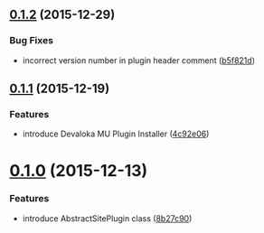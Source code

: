 <a name="0.1.2"></a>
## [0.1.2](https://github.com/devaloka/devaloka-site/compare/v0.1.1...v0.1.2) (2015-12-29)


### Bug Fixes

* incorrect version number in plugin header comment ([b5f821d](https://github.com/devaloka/devaloka-site/commit/b5f821d))



<a name="0.1.1"></a>
## [0.1.1](https://github.com/devaloka/devaloka-site/compare/v0.1.0...v0.1.1) (2015-12-19)


### Features

* introduce Devaloka MU Plugin Installer ([4c92e06](https://github.com/devaloka/devaloka-site/commit/4c92e06))



<a name="0.1.0"></a>
# [0.1.0](https://github.com/devaloka/devaloka-site/compare/8b27c90...v0.1.0) (2015-12-13)


### Features

* introduce AbstractSitePlugin class ([8b27c90](https://github.com/devaloka/devaloka-site/commit/8b27c90))
